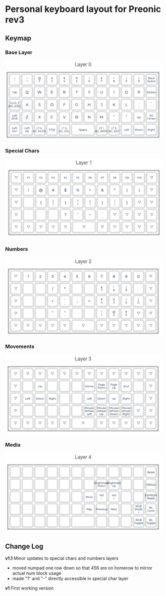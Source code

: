 # Personal keyboard layout for Preonic rev3

## Keymap


### Base Layer
![L0](preonic-rev3/img/Layer0.png)

### Special Chars
![L1](preonic-rev3/img/Layer1.png)

### Numbers
![L2](preonic-rev3/img/Layer2.png)

### Movements
![L3](preonic-rev3/img/Layer3.png)

### Media
![L4](preonic-rev3/img/Layer4.png)


## Change Log

**v1.1**
Minor updates to special chars and numbers layers
- moved numpad one row down so that 456 are on homerow to mirror actual num block usage
- made "?' and "-" directly accessible in special char layer

**v1**
First working version
